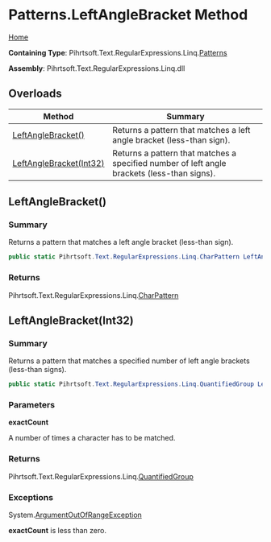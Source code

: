# Patterns\.LeftAngleBracket Method

[Home](../../../../../../README.md)

**Containing Type**: Pihrtsoft\.Text\.RegularExpressions\.Linq\.[Patterns](../README.md)

**Assembly**: Pihrtsoft\.Text\.RegularExpressions\.Linq\.dll

## Overloads

| Method | Summary |
| ------ | ------- |
| [LeftAngleBracket()](#Pihrtsoft_Text_RegularExpressions_Linq_Patterns_LeftAngleBracket) | Returns a pattern that matches a left angle bracket \(less\-than sign\)\. |
| [LeftAngleBracket(Int32)](#Pihrtsoft_Text_RegularExpressions_Linq_Patterns_LeftAngleBracket_System_Int32_) | Returns a pattern that matches a specified number of left angle brackets \(less\-than signs\)\. |

## LeftAngleBracket\(\) <a name="Pihrtsoft_Text_RegularExpressions_Linq_Patterns_LeftAngleBracket"></a>

### Summary

Returns a pattern that matches a left angle bracket \(less\-than sign\)\.

```csharp
public static Pihrtsoft.Text.RegularExpressions.Linq.CharPattern LeftAngleBracket()
```

### Returns

Pihrtsoft\.Text\.RegularExpressions\.Linq\.[CharPattern](../../CharPattern/README.md)

## LeftAngleBracket\(Int32\) <a name="Pihrtsoft_Text_RegularExpressions_Linq_Patterns_LeftAngleBracket_System_Int32_"></a>

### Summary

Returns a pattern that matches a specified number of left angle brackets \(less\-than signs\)\.

```csharp
public static Pihrtsoft.Text.RegularExpressions.Linq.QuantifiedGroup LeftAngleBracket(int exactCount)
```

### Parameters

**exactCount**

A number of times a character has to be matched\.

### Returns

Pihrtsoft\.Text\.RegularExpressions\.Linq\.[QuantifiedGroup](../../QuantifiedGroup/README.md)

### Exceptions

System\.[ArgumentOutOfRangeException](https://docs.microsoft.com/en-us/dotnet/api/system.argumentoutofrangeexception)

**exactCount** is less than zero\.

